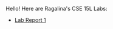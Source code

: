 Hello! Here are Ragalina's CSE 15L Labs:

- [Lab Report 1](https://ragalina.github.io/cse15l-lab-reports/lab-report-1-week-0.html)

